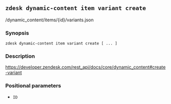 ## `zdesk dynamic-content item variant create`

/dynamic_content/items/{id}/variants.json

### Synopsis

    zdesk dynamic-content item variant create [ ... ]

### Description

https://developer.zendesk.com/rest_api/docs/core/dynamic_content#create-variant

### Positional parameters

* `ID`

